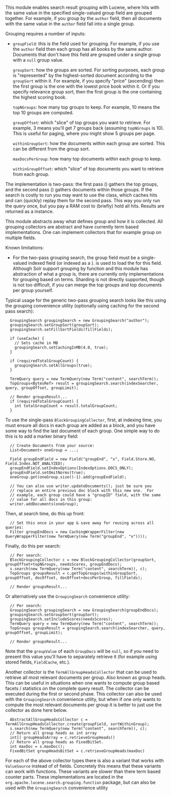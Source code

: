 ﻿<!--
 Licensed to the Apache Software Foundation (ASF) under one or more
 contributor license agreements.  See the NOTICE file distributed with
 this work for additional information regarding copyright ownership.
 The ASF licenses this file to You under the Apache License, Version 2.0
 (the "License"); you may not use this file except in compliance with
 the License.  You may obtain a copy of the License at

     http://www.apache.org/licenses/LICENSE-2.0

 Unless required by applicable law or agreed to in writing, software
 distributed under the License is distributed on an "AS IS" BASIS,
 WITHOUT WARRANTIES OR CONDITIONS OF ANY KIND, either express or implied.
 See the License for the specific language governing permissions and
 limitations under the License.
-->

This module enables search result grouping with Lucene, where hits with the same value in the specified single-valued group field are grouped together. For example, if you group by the `author` field, then all documents with the same value in the `author` field fall into a single group.

Grouping requires a number of inputs:

*   `groupField`: this is the field used for grouping.
      For example, if you use the `author` field then each
      group has all books by the same author.  Documents that don't
      have this field are grouped under a single group with
      a `null` group value.

     `groupSort`: how the groups are sorted.  For sorting
      purposes, each group is "represented" by the highest-sorted
      document according to the `groupSort` within it.  For
      example, if you specify "price" (ascending) then the first group
      is the one with the lowest price book within it.  Or if you
      specify relevance group sort, then the first group is the one
      containing the highest scoring book.

     `topNGroups`: how many top groups to keep.  For
      example, 10 means the top 10 groups are computed.

     `groupOffset`: which "slice" of top groups you want to
      retrieve.  For example, 3 means you'll get 7 groups back
      (assuming `topNGroups` is 10).  This is useful for
      paging, where you might show 5 groups per page.

     `withinGroupSort`: how the documents within each group
      are sorted.  This can be different from the group sort.

     `maxDocsPerGroup`: how many top documents within each
      group to keep.

     `withinGroupOffset`: which "slice" of top
      documents you want to retrieve from each group.

The implementation is two-pass: the first pass ([](xref:Lucene.Net.Search.Grouping.Term.TermFirstPassGroupingCollector)) gathers the top groups, and the second pass ([](xref:Lucene.Net.Search.Grouping.Term.TermSecondPassGroupingCollector)) gathers documents within those groups. If the search is costly to run you may want to use the [](xref:Lucene.Net.Search.CachingCollector) class, which caches hits and can (quickly) replay them for the second pass. This way you only run the query once, but you pay a RAM cost to (briefly) hold all hits. Results are returned as a [](xref:Lucene.Net.Search.Grouping.TopGroups) instance.

 This module abstracts away what defines group and how it is collected. All grouping collectors are abstract and have currently term based implementations. One can implement collectors that for example group on multiple fields. 

Known limitations:

*   For the two-pass grouping search, the group field must be a
    single-valued indexed field (or indexed as a [](xref:Lucene.Net.Documents.SortedDocValuesField)).
    [](xref:Lucene.Net.Search.FieldCache) is used to load the [](xref:Lucene.Net.Index.SortedDocValues) for this field.
   Although Solr support grouping by function and this module has abstraction of what a group is, there are currently only
    implementations for grouping based on terms.
   Sharding is not directly supported, though is not too
    difficult, if you can merge the top groups and top documents per
    group yourself.

Typical usage for the generic two-pass grouping search looks like this using the grouping convenience utility (optionally using caching for the second pass search):

      GroupingSearch groupingSearch = new GroupingSearch("author");
      groupingSearch.setGroupSort(groupSort);
      groupingSearch.setFillSortFields(fillFields);

      if (useCache) {
        // Sets cache in MB
        groupingSearch.setCachingInMB(4.0, true);
      }

      if (requiredTotalGroupCount) {
        groupingSearch.setAllGroups(true);
      }

      TermQuery query = new TermQuery(new Term("content", searchTerm));
      TopGroups<BytesRef> result = groupingSearch.search(indexSearcher, query, groupOffset, groupLimit);

      // Render groupsResult...
      if (requiredTotalGroupCount) {
        int totalGroupCount = result.totalGroupCount;
      }

To use the single-pass `BlockGroupingCollector`, first, at indexing time, you must ensure all docs in each group are added as a block, and you have some way to find the last document of each group. One simple way to do this is to add a marker binary field:

      // Create Documents from your source:
      List<Document> oneGroup = ...;

      Field groupEndField = new Field("groupEnd", "x", Field.Store.NO, Field.Index.NOT_ANALYZED);
      groupEndField.setIndexOptions(IndexOptions.DOCS_ONLY);
      groupEndField.setOmitNorms(true);
      oneGroup.get(oneGroup.size()-1).add(groupEndField);

      // You can also use writer.updateDocuments(); just be sure you
      // replace an entire previous doc block with this new one.  For
      // example, each group could have a "groupID" field, with the same
      // value for all docs in this group:
      writer.addDocuments(oneGroup);

Then, at search time, do this up front:

      // Set this once in your app & save away for reusing across all queries:
      Filter groupEndDocs = new CachingWrapperFilter(new QueryWrapperFilter(new TermQuery(new Term("groupEnd", "x"))));

Finally, do this per search:

      // Per search:
      BlockGroupingCollector c = new BlockGroupingCollector(groupSort, groupOffset+topNGroups, needsScores, groupEndDocs);
      s.search(new TermQuery(new Term("content", searchTerm)), c);
      TopGroups groupsResult = c.getTopGroups(withinGroupSort, groupOffset, docOffset, docOffset+docsPerGroup, fillFields);

      // Render groupsResult...

Or alternatively use the `GroupingSearch` convenience utility:

      // Per search:
      GroupingSearch groupingSearch = new GroupingSearch(groupEndDocs);
      groupingSearch.setGroupSort(groupSort);
      groupingSearch.setIncludeScores(needsScores);
      TermQuery query = new TermQuery(new Term("content", searchTerm));
      TopGroups groupsResult = groupingSearch.search(indexSearcher, query, groupOffset, groupLimit);

      // Render groupsResult...

Note that the `groupValue` of each `GroupDocs`
will be `null`, so if you need to present this value you'll
have to separately retrieve it (for example using stored
fields, `FieldCache`, etc.).

Another collector is the `TermAllGroupHeadsCollector` that can be used to retrieve all most relevant documents per group. Also known as group heads. This can be useful in situations when one wants to compute group based facets / statistics on the complete query result. The collector can be executed during the first or second phase. This collector can also be used with the `GroupingSearch` convenience utility, but when if one only wants to compute the most relevant documents per group it is better to just use the collector as done here below.

      AbstractAllGroupHeadsCollector c = TermAllGroupHeadsCollector.create(groupField, sortWithinGroup);
      s.search(new TermQuery(new Term("content", searchTerm)), c);
      // Return all group heads as int array
      int[] groupHeadsArray = c.retrieveGroupHeads()
      // Return all group heads as FixedBitSet.
      int maxDoc = s.maxDoc();
      FixedBitSet groupHeadsBitSet = c.retrieveGroupHeads(maxDoc)

For each of the above collector types there is also a variant that works with `ValueSource` instead of of fields. Concretely this means that these variants can work with functions. These variants are slower than there term based counter parts. These implementations are located in the `org.apache.lucene.search.grouping.function` package, but can also be used with the `GroupingSearch` convenience utility 